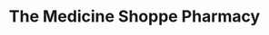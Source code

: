 ---
title: "The Medicine Shoppe Pharmacy"
url: /salisbury/the-medicine-shoppe-pharmacy/
shop: Drogerie
---